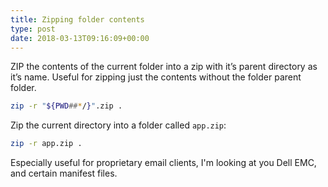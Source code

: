 ```yaml
---
title: Zipping folder contents
type: post
date: 2018-03-13T09:16:09+00:00
---
```

ZIP the contents of the current folder into a zip with it&#8217;s parent directory as it&#8217;s name. Useful for zipping just the contents without the folder parent folder.
```bash
zip -r "${PWD##*/}".zip .
```
Zip the current directory into a folder called `app.zip`:
```bash
zip -r app.zip .
```
Especially useful for proprietary email clients, I'm looking at you Dell EMC, and certain manifest files.
